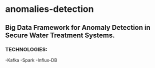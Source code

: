 # anomalies-detection
## Big Data Framework for Anomaly Detection in Secure Water Treatment Systems.
### TECHNOLOGIES:
-Kafka
-Spark
-Influx-DB

